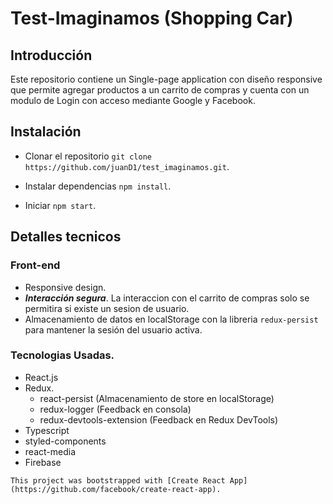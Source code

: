 # Test-Imaginamos (Shopping Car)

## Introducción 
Este repositorio contiene un Single-page application con diseño responsive que permite agregar productos a un carrito de compras y cuenta con un modulo de Login con acceso mediante Google y Facebook.

## Instalación

* Clonar el repositorio
`git clone https://github.com/juanD1/test_imaginamos.git`.

* Instalar dependencias
`npm install`.

* Iniciar
`npm start`.

## Detalles tecnicos

### Front-end
* Responsive design.
* **_Interacción segura_**. La interaccion con el carrito de compras solo se permitira si existe un sesion de usuario.
* Almacenamiento de datos en localStorage con la libreria `redux-persist` para mantener la sesión del usuario activa.

### Tecnologias Usadas.

* React.js
* Redux.
    * react-persist (Almacenamiento de store en localStorage)
    * redux-logger  (Feedback en consola)
    * redux-devtools-extension  (Feedback en Redux DevTools)
* Typescript
* styled-components
* react-media
* Firebase


`This project was bootstrapped with [Create React App](https://github.com/facebook/create-react-app).`
